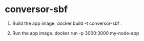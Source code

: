# conversor-sbf

1) Build the app image.
docker build -t conversor-sbf .

2) Run the app image.
docker run -p 3000:3000 my-node-app


